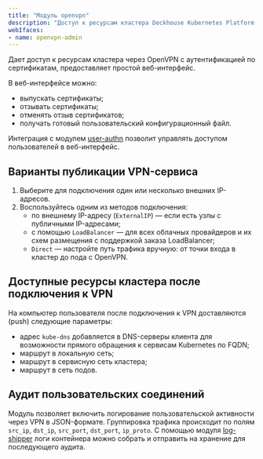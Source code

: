 ```yaml
---
title: "Модуль openvpn"
description: "Доступ к ресурсам кластера Deckhouse Kubernetes Platform через OpenVPN с аутентификацией по сертификатам."
webIfaces:
- name: openvpn-admin
---
```


Дает доступ к ресурсам кластера через OpenVPN с аутентификацией по сертификатам, предоставляет простой веб-интерфейс.

В веб-интерфейсе можно:

- выпускать сертификаты;
- отзывать сертификаты;
- отменять отзыв сертификатов;
- получать готовый пользовательский конфигурационный файл.

Интеграция с модулем [user-authn](/modules/user-authn/) позволит управлять доступом пользователей в веб-интерфейс.

## Варианты публикации VPN-сервиса

1. Выберите для подключения один или несколько внешних IP-адресов.
1. Воспользуйтесь одним из методов подключения:
   - по внешнему IP-адресу (`ExternalIP`) — если есть узлы с публичными IP-адресами;
   - с помощью `LoadBalancer` — для всех облачных провайдеров и их схем размещения с поддержкой заказа LoadBalancer;
   - `Direct` — настройте путь трафика вручную: от точки входа в кластер до пода с OpenVPN.

## Доступные ресурсы кластера после подключения к VPN

На компьютер пользователя после подключения к VPN доставляются (push) следующие параметры:

- адрес `kube-dns` добавляется в DNS-серверы клиента для возможности прямого обращения к сервисам Kubernetes по FQDN;
- маршрут в локальную сеть;
- маршрут в сервисную сеть кластера;
- маршрут в сеть подов.

## Аудит пользовательских соединений

Модуль позволяет включить логирование пользовательской активности через VPN в JSON-формате. Группировка трафика происходит по полям `src_ip`, `dst_ip`, `src_port`, `dst_port`, `ip_proto`.
С помощью модуля [log-shipper](/modules/log-shipper/) логи контейнера можно собрать и отправить на хранение для последующего аудита.
